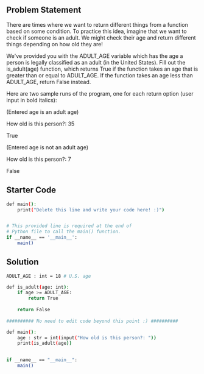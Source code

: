 ## Problem Statement

There are times where we want to return different things from a function based on some condition. To practice this idea, imagine that we want to check if someone is an adult. We might check their age and return different things depending on how old they are!

We've provided you with the ADULT_AGE variable which has the age a person is legally classified as an adult (in the United States). Fill out the is_adult(age) function, which returns True if the function takes an age that is greater than or equal to ADULT_AGE. If the function takes an age less than ADULT_AGE, return False instead.

Here are two sample runs of the program, one for each return option (user input in bold italics):

(Entered age is an adult age)

How old is this person?: 35

True

(Entered age is not an adult age)

How old is this person?: 7

False

## Starter Code

```bash
def main():
    print("Delete this line and write your code here! :)")


# This provided line is required at the end of
# Python file to call the main() function.
if __name__ == '__main__':
    main()
```

## Solution

```bash
ADULT_AGE : int = 18 # U.S. age 

def is_adult(age: int):
    if age >= ADULT_AGE:
        return True
    
    return False
    
########## No need to edit code beyond this point :) ##########

def main():
    age : str = int(input("How old is this person?: "))
    print(is_adult(age))
    

if __name__ == "__main__":
    main()
```